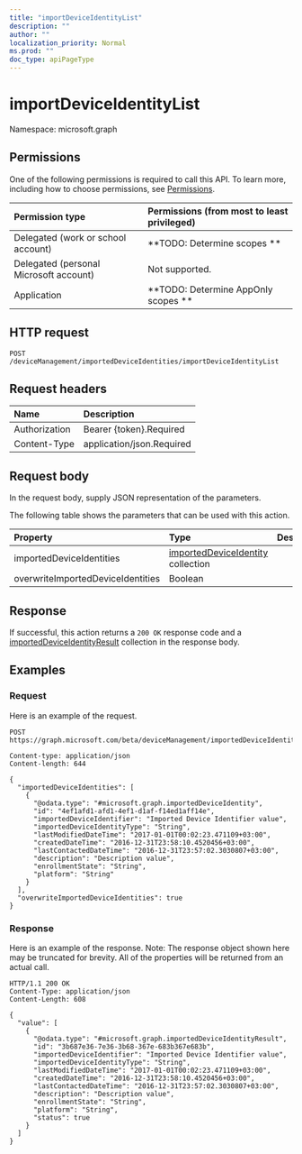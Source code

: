 ```yaml
---
title: "importDeviceIdentityList"
description: ""
author: ""
localization_priority: Normal
ms.prod: ""
doc_type: apiPageType
---
```


# importDeviceIdentityList

Namespace: microsoft.graph



## Permissions
One of the following permissions is required to call this API. To learn more, including how to choose permissions, see [Permissions](/concepts/permissions-reference.md).

|Permission type|Permissions (from most to least privileged)|
|:---|:---|
|Delegated (work or school account)|**TODO: Determine scopes **|
|Delegated (personal Microsoft account)|Not supported.|
|Application|**TODO: Determine AppOnly scopes **|

## HTTP request
<!-- {
  "blockType": "ignored"
}
-->
``` http
POST /deviceManagement/importedDeviceIdentities/importDeviceIdentityList
```

## Request headers
|Name|Description|
|:---|:---|
|Authorization|Bearer {token}.Required|
|Content-Type|application/json.Required|

## Request body
In the request body, supply JSON representation of the parameters.

The following table shows the parameters that can be used with this action.

|Property|Type|Description|
|:---|:---|:---|
|importedDeviceIdentities|[importedDeviceIdentity](../resources/importeddeviceidentity.md) collection||
|overwriteImportedDeviceIdentities|Boolean||



## Response
If successful, this action returns a `200 OK` response code and a [importedDeviceIdentityResult](../resources/importeddeviceidentityresult.md) collection in the response body.

## Examples

### Request
Here is an example of the request.
<!-- {
  "blockType": "request",
  "name": "importeddeviceidentity_importdeviceidentitylist"
}
-->
``` http
POST https://graph.microsoft.com/beta/deviceManagement/importedDeviceIdentities/importDeviceIdentityList

Content-type: application/json
Content-length: 644

{
  "importedDeviceIdentities": [
    {
      "@odata.type": "#microsoft.graph.importedDeviceIdentity",
      "id": "4ef1afd1-afd1-4ef1-d1af-f14ed1aff14e",
      "importedDeviceIdentifier": "Imported Device Identifier value",
      "importedDeviceIdentityType": "String",
      "lastModifiedDateTime": "2017-01-01T00:02:23.471109+03:00",
      "createdDateTime": "2016-12-31T23:58:10.4520456+03:00",
      "lastContactedDateTime": "2016-12-31T23:57:02.3030807+03:00",
      "description": "Description value",
      "enrollmentState": "String",
      "platform": "String"
    }
  ],
  "overwriteImportedDeviceIdentities": true
}
```

### Response
Here is an example of the response. Note: The response object shown here may be truncated for brevity. All of the properties will be returned from an actual call.
<!-- {
  "blockType": "response",
  "truncated": true,
  "@odata.type": "collection(microsoft.graph.importeddeviceidentityresult)"
}
-->
``` http
HTTP/1.1 200 OK
Content-Type: application/json
Content-Length: 608

{
  "value": [
    {
      "@odata.type": "#microsoft.graph.importedDeviceIdentityResult",
      "id": "3b687e36-7e36-3b68-367e-683b367e683b",
      "importedDeviceIdentifier": "Imported Device Identifier value",
      "importedDeviceIdentityType": "String",
      "lastModifiedDateTime": "2017-01-01T00:02:23.471109+03:00",
      "createdDateTime": "2016-12-31T23:58:10.4520456+03:00",
      "lastContactedDateTime": "2016-12-31T23:57:02.3030807+03:00",
      "description": "Description value",
      "enrollmentState": "String",
      "platform": "String",
      "status": true
    }
  ]
}
```

